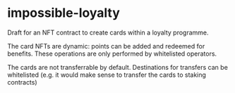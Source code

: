 # impossible-loyalty

Draft for an NFT contract to create cards within a loyalty programme. 

The card NFTs are dynamic: points can be added and redeemed for benefits. These operations are only performed by whitelisted operators.

The cards are not transferrable by default. Destinations for transfers can be whitelisted (e.g. it would make sense to transfer the cards to staking contracts)

